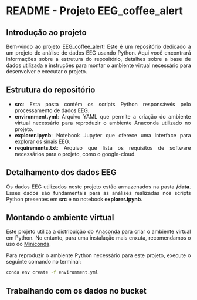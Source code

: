 <div style="text-align: justify">

# README - Projeto EEG_coffee_alert

## Introdução ao projeto

Bem-vindo ao projeto EEG_coffee_alert! Este é um repositório dedicado a um projeto de análise de dados EEG usando Python. Aqui você encontrará informações sobre a estrutura do repositório, detalhes sobre a base de dados utilizada e instruções para montar o ambiente virtual necessário para desenvolver e executar o projeto.

## Estrutura do repositório

- **src**: Esta pasta contém os scripts Python responsáveis pelo processamento de dados EEG.
- **environment.yml**: Arquivo YAML que permite a criação do ambiente virtual necessário para reproduzir o ambiente Anaconda utilizado no projeto.
- **explorer.ipynb**: Notebook Jupyter que oferece uma interface para explorar os sinais EEG.
- **requirements.txt**: Arquivo que lista os requisitos de software necessários para o projeto, como o google-cloud.

## Detalhamento dos dados EEG

Os dados EEG utilizados neste projeto estão armazenados na pasta **/data**. Esses dados são fundamentais para as análises realizadas nos scripts Python presentes em **src** e no notebook **explorer.ipynb**.

## Montando o ambiente virtual

Este projeto utiliza a distribuição do [Anaconda](https://www.anaconda.com/products/distribution) para criar o ambiente virtual em Python. No entanto, para uma instalação mais enxuta, recomendamos o uso do [Miniconda](https://docs.conda.io/en/latest/miniconda.html).

Para reproduzir o ambiente Python necessário para este projeto, execute o seguinte comando no terminal:

```bash
conda env create -f environment.yml
```

## Trabalhando com os dados no bucket
